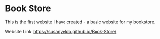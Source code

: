 # Book Store

This is the first website I have created - a basic website for my bookstore.

Website Link: https://susanyeldo.github.io/Book-Store/
